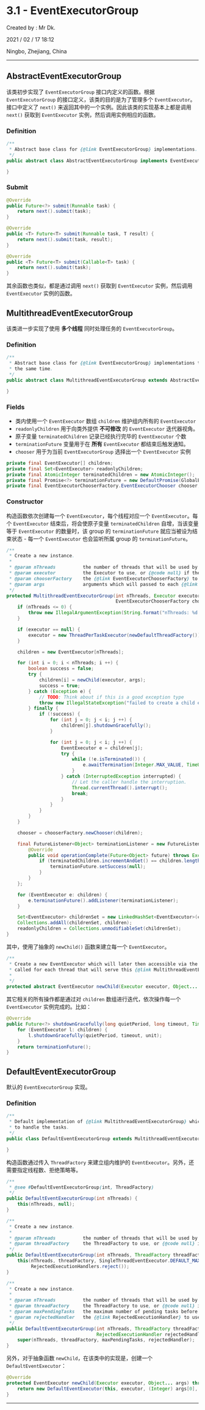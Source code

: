 # 3.1 - EventExecutorGroup

Created by : Mr Dk.

2021 / 02 / 17 18:12

Ningbo, Zhejiang, China

---

## AbstractEventExecutorGroup

该类初步实现了 `EventExecutorGroup` 接口内定义的函数。根据 `EventExecutorGroup` 的接口定义，该类的目的是为了管理多个 `EventExecutor`。接口中定义了 `next()` 来返回其中的一个实例。因此该类的实现基本上都是调用 `next()` 获取到 `EventExecutor` 实例，然后调用实例相应的函数。

### Definition

```java
/**
 * Abstract base class for {@link EventExecutorGroup} implementations.
 */
public abstract class AbstractEventExecutorGroup implements EventExecutorGroup {

}
```

### Submit

```java
@Override
public Future<?> submit(Runnable task) {
    return next().submit(task);
}

@Override
public <T> Future<T> submit(Runnable task, T result) {
    return next().submit(task, result);
}

@Override
public <T> Future<T> submit(Callable<T> task) {
    return next().submit(task);
}
```

其余函数也类似，都是通过调用 `next()` 获取到 `EventExecutor` 实例，然后调用 `EventExecutor` 实例的函数。

## MultithreadEventExecutorGroup

该类进一步实现了使用 **多个线程** 同时处理任务的 `EventExecutorGroup`。

### Definition

```java
/**
 * Abstract base class for {@link EventExecutorGroup} implementations that handles their tasks with multiple threads at
 * the same time.
 */
public abstract class MultithreadEventExecutorGroup extends AbstractEventExecutorGroup {

}
```

### Fields

* 类内使用一个 `EventExecutor` 数组 `children` 维护组内所有的 `EventExecutor`
* `readonlyChildren` 用于向类外提供 **不可修改** 的 `EventExecutor` 迭代器视角。
* 原子变量 `terminatedChildren` 记录已经执行完毕的 `EventExecutor` 个数
* `terminationFuture` 变量用于在 **所有** `EventExecutor` 都结束后触发通知。
* `chooser` 用于为当前 `EventExecutorGroup` 选择出一个 `EventExecutor` 实例

```java
private final EventExecutor[] children;
private final Set<EventExecutor> readonlyChildren;
private final AtomicInteger terminatedChildren = new AtomicInteger();
private final Promise<?> terminationFuture = new DefaultPromise(GlobalEventExecutor.INSTANCE);
private final EventExecutorChooserFactory.EventExecutorChooser chooser;
```

### Constructor

构造函数依次创建每一个 `EventExecutor`，每个线程对应一个 `EventExecutor`。每个 `EventExecutor` 结束后，将会使原子变量 `terminatedChildren` 自增，当该变量等于 `EventExecutor` 的数量时，该 group 的 `terminationFuture` 就应当被设为结束状态 - 每一个 `EventExecutor` 也会监听所属 group 的 `terminationFuture`。

```java
/**
 * Create a new instance.
 *
 * @param nThreads          the number of threads that will be used by this instance.
 * @param executor          the Executor to use, or {@code null} if the default should be used.
 * @param chooserFactory    the {@link EventExecutorChooserFactory} to use.
 * @param args              arguments which will passed to each {@link #newChild(Executor, Object...)} call
 */
protected MultithreadEventExecutorGroup(int nThreads, Executor executor,
                                        EventExecutorChooserFactory chooserFactory, Object... args) {
    if (nThreads <= 0) {
        throw new IllegalArgumentException(String.format("nThreads: %d (expected: > 0)", nThreads));
    }

    if (executor == null) {
        executor = new ThreadPerTaskExecutor(newDefaultThreadFactory());
    }

    children = new EventExecutor[nThreads];

    for (int i = 0; i < nThreads; i ++) {
        boolean success = false;
        try {
            children[i] = newChild(executor, args);
            success = true;
        } catch (Exception e) {
            // TODO: Think about if this is a good exception type
            throw new IllegalStateException("failed to create a child event loop", e);
        } finally {
            if (!success) {
                for (int j = 0; j < i; j ++) {
                    children[j].shutdownGracefully();
                }

                for (int j = 0; j < i; j ++) {
                    EventExecutor e = children[j];
                    try {
                        while (!e.isTerminated()) {
                            e.awaitTermination(Integer.MAX_VALUE, TimeUnit.SECONDS);
                        }
                    } catch (InterruptedException interrupted) {
                        // Let the caller handle the interruption.
                        Thread.currentThread().interrupt();
                        break;
                    }
                }
            }
        }
    }

    chooser = chooserFactory.newChooser(children);

    final FutureListener<Object> terminationListener = new FutureListener<Object>() {
        @Override
        public void operationComplete(Future<Object> future) throws Exception {
            if (terminatedChildren.incrementAndGet() == children.length) {
                terminationFuture.setSuccess(null);
            }
        }
    };

    for (EventExecutor e: children) {
        e.terminationFuture().addListener(terminationListener);
    }

    Set<EventExecutor> childrenSet = new LinkedHashSet<EventExecutor>(children.length);
    Collections.addAll(childrenSet, children);
    readonlyChildren = Collections.unmodifiableSet(childrenSet);
}
```

其中，使用了抽象的 `newChild()` 函数来建立每一个 `EventExecutor`。

```java
/**
 * Create a new EventExecutor which will later then accessible via the {@link #next()}  method. This method will be
 * called for each thread that will serve this {@link MultithreadEventExecutorGroup}.
 *
 */
protected abstract EventExecutor newChild(Executor executor, Object... args) throws Exception;
```

其它相关的所有操作都是通过对 `children` 数组进行迭代，依次操作每一个 `EventExecutor` 实例完成的。比如：

```java
@Override
public Future<?> shutdownGracefully(long quietPeriod, long timeout, TimeUnit unit) {
    for (EventExecutor l: children) {
        l.shutdownGracefully(quietPeriod, timeout, unit);
    }
    return terminationFuture();
}
```

## DefaultEventExecutorGroup

默认的 `EventExecutorGroup` 实现。

### Definition

```java
/**
 * Default implementation of {@link MultithreadEventExecutorGroup} which will use {@link DefaultEventExecutor} instances
 * to handle the tasks.
 */
public class DefaultEventExecutorGroup extends MultithreadEventExecutorGroup {

}
```

构造函数通过传入 `ThreadFactory` 来建立组内维护的 `EventExecutor`。另外，还需要指定线程数、拒绝策略等。

```java
/**
 * @see #DefaultEventExecutorGroup(int, ThreadFactory)
 */
public DefaultEventExecutorGroup(int nThreads) {
    this(nThreads, null);
}

/**
 * Create a new instance.
 *
 * @param nThreads          the number of threads that will be used by this instance.
 * @param threadFactory     the ThreadFactory to use, or {@code null} if the default should be used.
 */
public DefaultEventExecutorGroup(int nThreads, ThreadFactory threadFactory) {
    this(nThreads, threadFactory, SingleThreadEventExecutor.DEFAULT_MAX_PENDING_EXECUTOR_TASKS,
         RejectedExecutionHandlers.reject());
}

/**
 * Create a new instance.
 *
 * @param nThreads          the number of threads that will be used by this instance.
 * @param threadFactory     the ThreadFactory to use, or {@code null} if the default should be used.
 * @param maxPendingTasks   the maximum number of pending tasks before new tasks will be rejected.
 * @param rejectedHandler   the {@link RejectedExecutionHandler} to use.
 */
public DefaultEventExecutorGroup(int nThreads, ThreadFactory threadFactory, int maxPendingTasks,
                                 RejectedExecutionHandler rejectedHandler) {
    super(nThreads, threadFactory, maxPendingTasks, rejectedHandler);
}
```

另外，对于抽象函数 `newChild`，在该类中的实现是，创建一个 `DefaultEventExecutor`：

```java
@Override
protected EventExecutor newChild(Executor executor, Object... args) throws Exception {
    return new DefaultEventExecutor(this, executor, (Integer) args[0], (RejectedExecutionHandler) args[1]);
}
```

---

